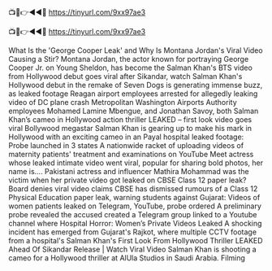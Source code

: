 📺📱👉◄◄🔴 https://tinyurl.com/9xx97ae3

📺📱👉◄◄🔴 https://tinyurl.com/9xx97ae3


What Is the 'George Cooper Leak' and Why Is Montana Jordan's Viral Video Causing a Stir?
Montana Jordan, the actor known for portraying George Cooper Jr. on Young Sheldon, has become the 
Salman Khan's BTS video from Hollywood debut goes viral after Sikandar, watch
Salman Khan's Hollywood debut in the remake of Seven Dogs is generating immense buzz, as leaked footage 
Reagan airport employees arrested for allegedly leaking video of DC plane crash
Metropolitan Washington Airports Authority employees Mohamed Lamine Mbengue, and Jonathan Savoy, both 
Salman Khan’s cameo in Hollywood action thriller LEAKED – first look video goes viral
Bollywood megastar Salman Khan is gearing up to make his mark in Hollywood with an exciting cameo in an 
Payal hospital leaked footage: Probe launched in 3 states
A nationwide racket of uploading videos of maternity patients' treatment and examinations on YouTube 
Meet actress whose leaked intimate video went viral, popular for sharing bold photos, her name is....
Pakistani actress and influencer Mathira Mohammad was the victim when her private video got leaked on 
CBSE Class 12 paper leak? Board denies viral video claims
CBSE has dismissed rumours of a Class 12 Physical Education paper leak, warning students against 
Gujarat: Videos of women patients leaked on Telegram, YouTube, probe ordered
A preliminary probe revealed the accused created a Telegram group linked to a Youtube channel where 
Hospital Horror: Women’s Private Videos Leaked
A shocking incident has emerged from Gujarat's Rajkot, where multiple CCTV footage from a hospital's 
Salman Khan's First Look From Hollywood Thriller LEAKED Ahead Of Sikandar Release | Watch Viral Video
Salman Khan is shooting a cameo for a Hollywood thriller at AlUla Studios in Saudi Arabia. Filming 
